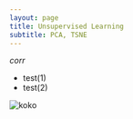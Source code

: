 ```yaml
---
layout: page
title: Unsupervised Learning
subtitle: PCA, TSNE
---
```

*corr*
* test(1)
* test(2)


![koko](https://github.com/CYLiu2019/CS7641-Machine-Learning-Project/blob/gh-pages/assets/img/avatar-icon.png)

